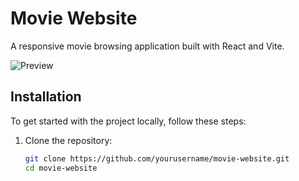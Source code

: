 # Movie Website

A responsive movie browsing application built with React and Vite.

![Preview](https://via.placeholder.com/800x400?text=Movie+Website+Preview) <!-- Add real screenshot -->

## Installation

To get started with the project locally, follow these steps:

1. Clone the repository:
   ```bash
   git clone https://github.com/yourusername/movie-website.git
   cd movie-website
